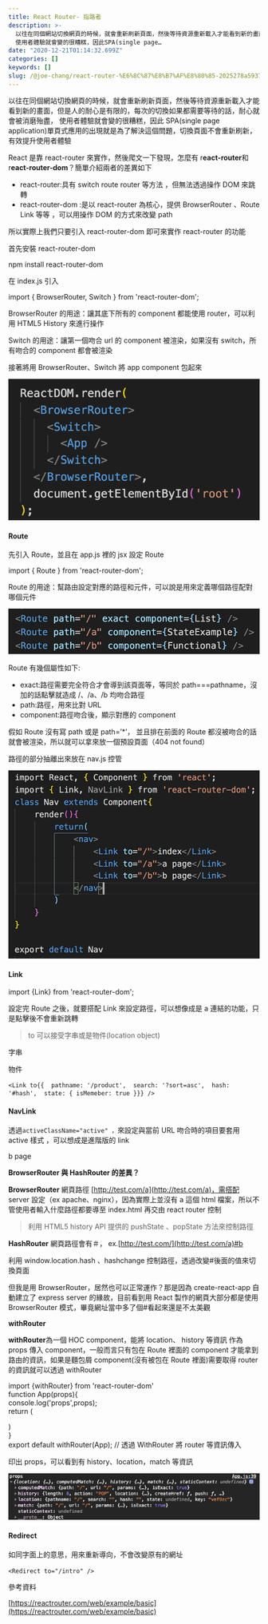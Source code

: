 ```yaml
---
title: React Router- 指路者
description: >-
  以往在同個網站切換網頁的時候，就會重新刷新頁面，然後等待資源重新載入才能看到新的畫面，但是人的耐心是有限的，每次的切換如果都需要等待的話，耐心就會被消磨殆盡，
  使用者體驗就會變的很糟糕，因此SPA(single page…
date: "2020-12-21T01:14:32.699Z"
categories: []
keywords: []
slug: /@joe-chang/react-router-%E6%8C%87%E8%B7%AF%E8%80%85-2025278a5937
---
```


以往在同個網站切換網頁的時候，就會重新刷新頁面，然後等待資源重新載入才能看到新的畫面，但是人的耐心是有限的，每次的切換如果都需要等待的話，耐心就會被消磨殆盡， 使用者體驗就會變的很糟糕，因此 SPA(single page application)單頁式應用的出現就是為了解決這個問題，切換頁面不會重新刷新，有效提升使用者體驗

React 是靠 react-router 來實作，然後爬文一下發現，怎麼有 r**eact-router**和 r**eact-router-dom**？簡單介紹兩者的差異如下

- react-router:具有 switch route router 等方法 ，但無法透過操作 DOM 來跳轉
- react-router-dom :是以 react-router 為核心，提供 BrowserRouter 、Route Link 等等 ，可以用操作 DOM 的方式來改變 path

所以實際上我們只要引入 react-router-dom 即可來實作 react-router 的功能

首先安裝 react-router-dom

npm install react-router-dom

在 index.js 引入

import { BrowserRouter, Switch } from 'react-router-dom';

BrowserRouter 的用途：讓其底下所有的 component 都能使用 router，可以利用 HTML5 History 來進行操作

Switch 的用途：讓第一個吻合 url 的 component 被渲染，如果沒有 switch，所有吻合的 component 都會被渲染

接著將用 BrowserRouter、Switch 將 app component 包起來

![](/img/1__sikHTNUIr__Sq5F1X9H8YuA.png)

#### Route

先引入 Route，並且在 app.js 裡的 jsx 設定 Route

import { Route } from 'react-router-dom';

Route 的用途：幫路由設定對應的路徑和元件，可以說是用來定義哪個路徑配對哪個元件

![](/img/1__uX98XZ__rIh5OKgngp__GbzA.png)

Route 有幾個屬性如下:

- exact:路徑需要完全符合才會導到該頁面等，等同於 path===pathname，沒加的話點擊就造成 /、/a、/b 均吻合路徑
- path:路徑，用來比對 URL
- component:路徑吻合後，顯示對應的 component

假如 Route 沒有寫 path 或是 path=’\*’， 並且排在前面的 Route 都沒被吻合的話就會被渲染，所以就可以拿來放一個預設頁面（404 not found）

<Route path="\*">  
    <NoMatch404 />  
</Route>

路徑的部分抽離出來放在 nav.js 控管

![](/img/1__wPhvW1w__SP1YUxsh0Nww3g.png)

#### Link

import {Link} from 'react-router-dom';

設定完 Route 之後，就要搭配 Link 來設定路徑，可以想像成是 a 連結的功能，只是點擊後不會重新跳轉

> to 可以接受字串或是物件(location object)

字串

<link to="http://test.com" />

物件

```
<Link to{{  pathname: '/product',  search: '?sort=asc',  hash: '#hash',  state: { isMemeber: true }}} />
```

#### NavLink

透過`activeClassName="active" ，`來設定與當前 URL 吻合時的項目要套用 active 樣式 ，可以想成是進階版的 link

<NavLink activeClassName="active" to="/b">b page</NavLink>

**BrowserRouter 與 HashRouter 的差異？**

**BrowserRouter** 網頁路徑 [http://test.com/a](http://test.com/a)，需搭配 server 設定（ex apache、nginx），因為實際上並沒有 a 這個 html 檔案，所以不管使用者輸入什麼路徑都要導至 index.html 再交由 react router 控制

> 利用 HTML5 history API 提供的 pushState 、popState 方法來控制路徑

**HashRouter** 網頁路徑會有＃， ex.[http://test.com/](http://test.com/a)#b

利用 window.location.hash 、hashchange 控制路徑，透過改變#後面的值來切換頁面

但我是用 BrowserRouter，居然也可以正常運作？那是因為 create-react-app 自動建立了 express server 的緣故，目前看到用 React 製作的網頁大部分都是使用 BrowserRouter 模式，畢竟網址當中多了個#看起來還是不太美觀

**withRouter**

**withRouter**為一個 HOC component，能將 location、 history 等資訊 作為 props 傳入 component，一般而言只有包在 Route 裡面的 component 才能拿到路由的資訊，如果是麵包屑 component(沒有被包在 Route 裡面)需要取得 router 的資訊就可以透過 withRouter

import {withRouter} from 'react-router-dom'  
function App(props){  
 console.log('props',props);  
 return (<div className='app'></div>)  
}  
export default withRouter(App); // 透過 WithRouter 將 router 等資訊傳入

印出 props，可以看到有 history、location，match 等資訊

![](/img/1__cKeL9Z1gJrP7DaY32d5d9g.png)

#### Redirect

如同字面上的意思，用來重新導向，不會改變原有的網址

`<Redirect to="/intro" />`

參考資料

[https://reactrouter.com/web/example/basic](https://reactrouter.com/web/example/basic)

